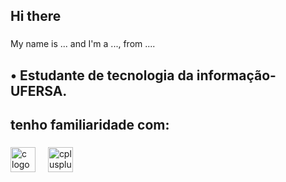 <h2 align="left">Hi there</h2>

###

<p align="left">My name is ... and I'm a ..., from ....</p>

###

<h2 align="left">• Estudante de tecnologia da informação- UFERSA.</h2>

###

<p align="left"></p>

###

<h2 align="left">tenho familiaridade com:</h2>

###

<div align="left">
  <img src="https://cdn.jsdelivr.net/gh/devicons/devicon/icons/c/c-original.svg" height="40" alt="c logo"  />
  <img width="12" />
  <img src="https://cdn.jsdelivr.net/gh/devicons/devicon/icons/cplusplus/cplusplus-original.svg" height="40" alt="cplusplus logo"  />
</div>

###

